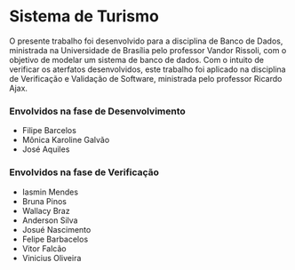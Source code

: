 # Sistema de Turismo

O presente trabalho foi desenvolvido para a disciplina de Banco de Dados, ministrada na Universidade de Brasília pelo professor Vandor Rissoli, com o objetivo de modelar um sistema de banco de dados. Com o intuito de verificar os aterfatos desenvolvidos, este trabalho foi aplicado na disciplina de Verificação e Validação de Software, ministrada pelo professor Ricardo Ajax.

### Envolvidos na fase de Desenvolvimento
  * Filipe Barcelos
  * Mônica Karoline Galvão
  * José Aquiles

### Envolvidos na fase de Verificação
  * Iasmin Mendes
  * Bruna Pinos
  * Wallacy Braz
  * Anderson Silva
  * Josué Nascimento
  * Felipe Barbacelos
  * Vitor Falcão
  * Vinicius Oliveira
